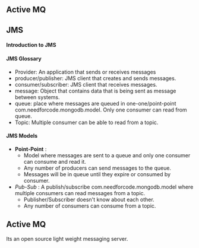 ## Active MQ

## JMS

#### Introduction to JMS

#### JMS Glossary
- Provider: An application that sends or receives messages
- producer/publisher: JMS client that creates and sends messages.
- consumer/subscriber: JMS client that receives messages.
- message: Object that contains data that is being sent as message between systems.
- queue: place where messages are queued in one-one/point-point com.needforcode.mongodb.model. Only one consumer can read from queue.
- Topic: Multiple consumer can be able to read from a topic.

#### JMS Models

- **Point-Point** : 
    - Model where messages are sent to a queue and only one consumer can consume and read it. 
    - Any number of producers can send messages to the queue.
    - Messages will be in queue until they expire or consumed by consumer.
- *Pub-Sub* : A publish/subscribe com.needforcode.mongodb.model where multiple consumers can read messages from a topic.
    - Publisher/Subscriber doesn't know about each other.
    - Any number of consumers can consume from a topic.
    
## Active MQ

Its an open source light weight messaging server.
